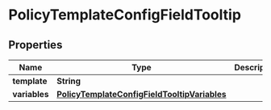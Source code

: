 
# PolicyTemplateConfigFieldTooltip

## Properties
Name | Type | Description | Notes
------------ | ------------- | ------------- | -------------
**template** | **String** |  |  [optional]
**variables** | [**PolicyTemplateConfigFieldTooltipVariables**](PolicyTemplateConfigFieldTooltipVariables.md) |  |  [optional]



